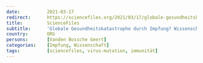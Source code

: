 ```yaml
---
date:          2021-03-17
redirect:      https://sciencefiles.org/2021/03/17/globale-gesundheitskatastrophe-durch-impfung-wissenschaftler-warnt-eindringlich/
title:         ScienceFiles
subtitle:      'Globale Gesundheitskatastrophe durch Impfung? Wissenschaftler warnt eindringlich'
country:       ORG
persons:       [Vanden Bossche Geert]
categories:    [Impfung, Wissenschaft]
tags:          [sciencefiles, virus-mutation, immunität]
---
```

